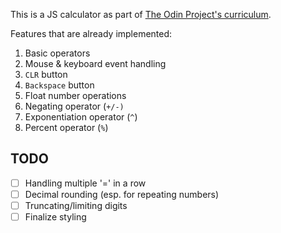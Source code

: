 This is a JS calculator as part of
[The Odin Project's curriculum](https://www.theodinproject.com/lessons/foundations-calculator).

Features that are already implemented:
1. Basic operators
2. Mouse & keyboard event handling
3. `CLR` button
4. `Backspace` button
5. Float number operations
6. Negating operator (`+/-)`
7. Exponentiation operator (`^`)
8. Percent operator (`%`)

## TODO
- [ ] Handling multiple '=' in a row
- [ ] Decimal rounding (esp. for repeating numbers)
- [ ] Truncating/limiting digits
- [ ] Finalize styling
